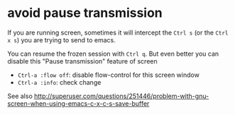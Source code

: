 # avoid pause transmission

If you are running screen, sometimes it will intercept the `Ctrl s`
(or the `Ctrl x s`) you are trying to send to emacs.

You can resume the frozen session with `Ctrl q`. But even better you can 
disable this "Pause transmission" feature of screen
- `Ctrl-a :flow off`: disable flow-control for this screen window
- `Ctrl-a :info`: check change

See also http://superuser.com/questions/251446/problem-with-gnu-screen-when-using-emacs-c-x-c-s-save-buffer
